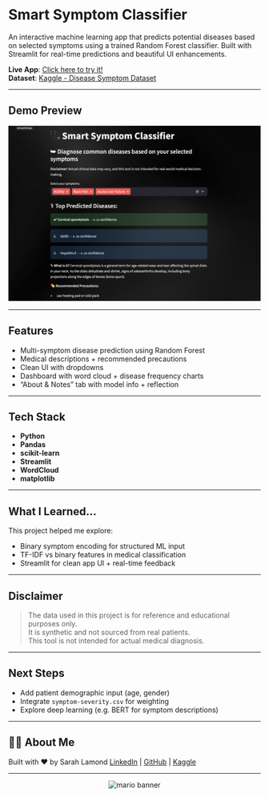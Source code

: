 # Smart Symptom Classifier

An interactive machine learning app that predicts potential diseases based on selected symptoms using a trained Random Forest classifier. Built with Streamlit for real-time predictions and beautiful UI enhancements.

**Live App**: [Click here to try it!](https://smart-symptom-classifier-demo.streamlit.app/)  
**Dataset**: [Kaggle - Disease Symptom Dataset](https://www.kaggle.com/datasets/itachi9604/disease-symptom-description-dataset)

---

## Demo Preview

![screenshot](assets/app_preview.png) <!-- Add a real screenshot! -->

---

## Features

- Multi-symptom disease prediction using Random Forest
- Medical descriptions + recommended precautions
- Clean UI with dropdowns
- Dashboard with word cloud + disease frequency charts
- “About & Notes” tab with model info + reflection

---

## Tech Stack

- **Python**  
- **Pandas**  
- **scikit-learn**  
- **Streamlit**  
- **WordCloud**  
- **matplotlib**

---

## What I Learned...

This project helped me explore:

- Binary symptom encoding for structured ML input  
- TF-IDF vs binary features in medical classification  
- Streamlit for clean app UI + real-time feedback  

---

## Disclaimer

> The data used in this project is for reference and educational purposes only.  
> It is synthetic and not sourced from real patients.  
> This tool is not intended for actual medical diagnosis.

---

## Next Steps

- Add patient demographic input (age, gender)
- Integrate `symptom-severity.csv` for weighting
- Explore deep learning (e.g. BERT for symptom descriptions)

---

## 🙋‍♀️ About Me

Built with ❤️ by Sarah Lamond
[LinkedIn](https://www.linkedin.com/in/sarahlamond/) | [GitHub](https://github.com/sarahlamond) | [Kaggle](https://www.kaggle.com/ctrlsari)

---
<p align="center">
  <img src="https://cdn.pfps.gg/banners/5132-pixel-mario.gif" width="900" alt="mario banner">
</p>

